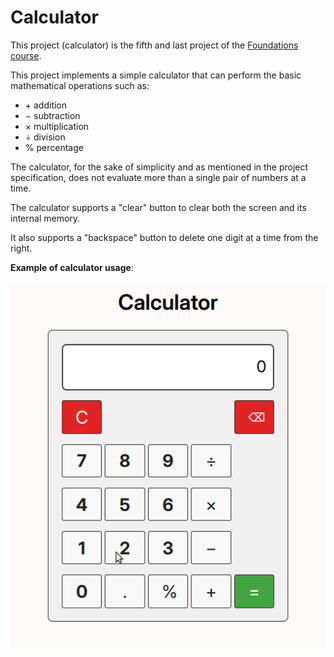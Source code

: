 # Calculator

This project (calculator) is the fifth and last project of the [Foundations course](https://www.theodinproject.com/paths/foundations/courses/foundations).

This project implements a simple calculator that can perform the basic mathematical operations such as:
- &plus; addition
- &minus; subtraction
- &times; multiplication
- &divide; division
- % percentage

The calculator, for the sake of simplicity and as mentioned in the project specification, does not evaluate more than a single pair of numbers at a time.

The calculator supports a "clear" button to clear both the screen and its internal memory.

It also supports a "backspace" button to delete one digit at a time from the right.

**Example of calculator usage**:

![Example of calculator usage](./example/calculator-usage-example.gif)